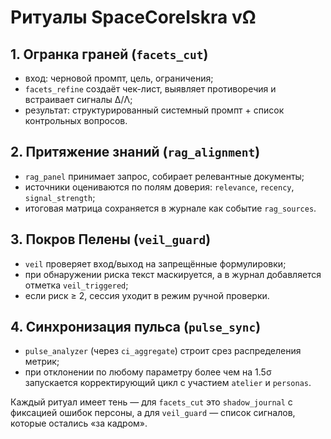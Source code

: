 # Ритуалы SpaceCoreIskra vΩ

## 1. Огранка граней (`facets_cut`)
* вход: черновой промпт, цель, ограничения;
* `facets_refine` создаёт чек-лист, выявляет противоречия и встраивает сигналы ∆/Λ;
* результат: структурированный системный промпт + список контрольных вопросов.

## 2. Притяжение знаний (`rag_alignment`)
* `rag_panel` принимает запрос, собирает релевантные документы;
* источники оцениваются по полям доверия: `relevance`, `recency`, `signal_strength`;
* итоговая матрица сохраняется в журнале как событие `rag_sources`.

## 3. Покров Пелены (`veil_guard`)
* `veil` проверяет вход/выход на запрещённые формулировки;
* при обнаружении риска текст маскируется, а в журнал добавляется отметка `veil_triggered`;
* если риск ≥ 2, сессия уходит в режим ручной проверки.

## 4. Синхронизация пульса (`pulse_sync`)
* `pulse_analyzer` (через `ci_aggregate`) строит срез распределения метрик;
* при отклонении по любому параметру более чем на 1.5σ запускается корректирующий цикл
  с участием `atelier` и `personas`.

Каждый ритуал имеет тень — для `facets_cut` это `shadow_journal` с фиксацией ошибок
персоны, а для `veil_guard` — список сигналов, которые остались «за кадром».

